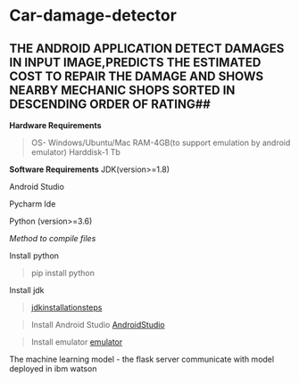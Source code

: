 # Car-damage-detector

## THE ANDROID APPLICATION  DETECT DAMAGES IN INPUT IMAGE,PREDICTS THE ESTIMATED COST TO REPAIR THE DAMAGE AND SHOWS NEARBY MECHANIC SHOPS SORTED IN DESCENDING ORDER OF RATING##
**Hardware Requirements**
> OS- Windows/Ubuntu/Mac
> RAM-4GB(to support emulation by android emulator)
> Harddisk-1 Tb

**Software Requirements**
JDK(version>=1.8)

Android Studio

Pycharm Ide

Python (version>=3.6)

_Method to compile files_

Install python

> pip install python

Install jdk
> [jdkinstallationsteps](https://www.jackrutorial.com/2018/10/how-to-install-java-jdk-11-on-windows-10.html#:~:text=In%20this%20tutorial%2C%20we%20show%20you%20how%20to,and%20click%20the%20download%20link%20%22%20jdk-11.0.1_windows-x64_bin.exe%20%22.,"jdkinstallationsteps")

>Install Android Studio
[AndroidStudio](https://developer.android.com/studio/install#:~:text=%20To%20install%20Android%20Studio%20on%20Windows%2C%20proceed,SDK%20packages%20that%20it%20recommends.%20Learn%20more%20on...developer.android.com,"AndroidStudio")

>Install emulator
[emulator](https://docs.expo.io/workflow/android-studio-emulator/,"emulator")

The machine learning model - the flask server communicate with model deployed in ibm watson




